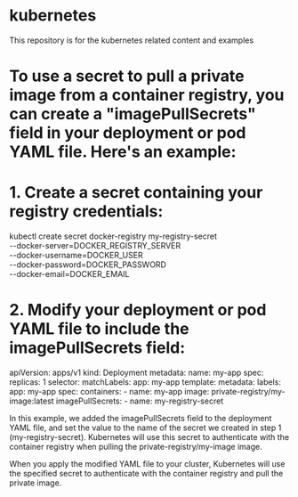# kubernetes
This repository is for the kubernetes related content and examples

# To use a secret to pull a private image from a container registry, you can create a "imagePullSecrets" field in your deployment or pod YAML file. Here's an example:

# 1. Create a secret containing your registry credentials:

kubectl create secret docker-registry my-registry-secret \
  --docker-server=DOCKER_REGISTRY_SERVER \
  --docker-username=DOCKER_USER \
  --docker-password=DOCKER_PASSWORD \
  --docker-email=DOCKER_EMAIL


# 2. Modify your deployment or pod YAML file to include the imagePullSecrets field:
apiVersion: apps/v1
kind: Deployment
metadata:
  name: my-app
spec:
  replicas: 1
  selector:
    matchLabels:
      app: my-app
  template:
    metadata:
      labels:
        app: my-app
    spec:
      containers:
        - name: my-app
          image: private-registry/my-image:latest
      imagePullSecrets:
        - name: my-registry-secret

In this example, we added the imagePullSecrets field to the deployment YAML file, and set the value to the name of the secret we created in step 1 (my-registry-secret). 
Kubernetes will use this secret to authenticate with the container registry when pulling the private-registry/my-image image.

When you apply the modified YAML file to your cluster, Kubernetes will use the specified secret to authenticate with the container registry and pull the private image.
